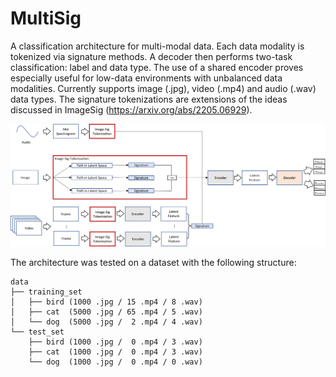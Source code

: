 # MultiSig

A classification architecture for multi-modal data. Each data modality is tokenized via signature methods. A decoder then performs two-task classification: label and data type. The use of a shared encoder proves especially useful for low-data environments with unbalanced data modalities. Currently supports image (.jpg), video (.mp4) and audio (.wav) data types. The signature tokenizations are extensions of the ideas discussed in ImageSig (https://arxiv.org/abs/2205.06929).

![Alt text](./full_architecture.png?raw=true)

The architecture was tested on a dataset with the following structure:
```{bash}
data
├── training_set
│   ├── bird (1000 .jpg / 15 .mp4 / 8 .wav)
│   ├── cat  (5000 .jpg / 65 .mp4 / 5 .wav)
│   └── dog  (5000 .jpg /  2 .mp4 / 4 .wav)
└── test_set
    ├── bird (1000 .jpg /  0 .mp4 / 3 .wav)
    ├── cat  (1000 .jpg /  0 .mp4 / 3 .wav)
    └── dog  (1000 .jpg /  0 .mp4 / 0 .wav)
```

